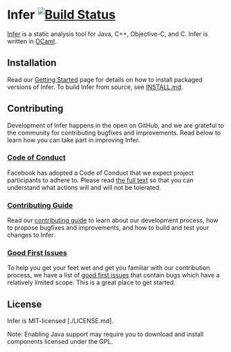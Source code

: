 # Infer [![Build Status](https://travis-ci.org/facebook/infer.svg?branch=master)](https://travis-ci.org/facebook/infer)

[Infer](http://fbinfer.com/) is a static analysis tool for Java,
C++, Objective-C, and C. Infer is written in [OCaml](https://ocaml.org/).


## Installation

Read our [Getting
Started](http://fbinfer.com/docs/getting-started) page for
details on how to install packaged versions of Infer. To build Infer
from source, see [INSTALL.md](./INSTALL.md).

## Contributing

Development of Infer happens in the open on GitHub, and we are grateful to the community for contributing bugfixes and improvements. Read below to learn how you can take part in improving Infer.

### [Code of Conduct](https://code.facebook.com/codeofconduct)

Facebook has adopted a Code of Conduct that we expect project participants to adhere to. Please read [the full text](https://code.facebook.com/codeofconduct) so that you can understand what actions will and will not be tolerated.

### [Contributing Guide](./CONTRIBUTING.md)

Read our [contributing guide](./CONTRIBUTING.md) to learn about our development process, how to propose bugfixes and improvements, and how to build and test your changes to Infer.

### [Good First Issues](https://github.com/facebook/infer/labels/good%20first%20issue)

To help you get your feet wet and get you familiar with our contribution process, we have a list of [good first issues](https://github.com/facebook/infer/labels/good%20first%20issue) that contain bugs which have a relatively limited scope. This is a great place to get started.

## License

Infer is MIT-licensed [./LICENSE.md].

Note: Enabling Java support may require you to download and install 
components licensed under the GPL.
